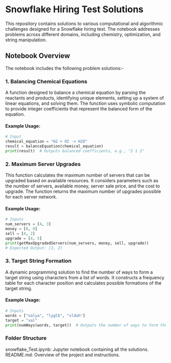 # Snowflake Hiring Test Solutions

This repository contains solutions to various computational and algorithmic challenges designed for a Snowflake hiring test. The notebook addresses problems across different domains, including chemistry, optimization, and string manipulation.

## Notebook Overview

The notebook includes the following problem solutions:-

### 1. Balancing Chemical Equations
A function designed to balance a chemical equation by parsing the reactants and products, identifying unique elements, setting up a system of linear equations, and solving them. The function uses symbolic computation to provide integer coefficients that represent the balanced form of the equation.

#### Example Usage:
```python
# Input
chemical_equation = "H2 + O2 -> H2O"
result = balanceEquation(chemical_equation)
print(result)  # Outputs balanced coefficients, e.g., "2 1 2"
```

### 2. Maximum Server Upgrades
This function calculates the maximum number of servers that can be upgraded based on available resources. It considers parameters such as the number of servers, available money, server sale price, and the cost to upgrade. The function returns the maximum number of upgrades possible for each server network.
#### Example Usage:
``` python
# Inputs
num_servers = [4, 3]
money = [8, 9]
sell = [4, 2]
upgrade = [4, 5]
print(getMaxUpgradedServers(num_servers, money, sell, upgrade))
# Expected Output: [3, 2]
```

### 3. Target String Formation
A dynamic programming solution to find the number of ways to form a target string using characters from a list of words. It constructs a frequency table for each character position and calculates possible formations of the target string.

#### Example Usage:
``` python
# Inputs
words = ["valya", "lyglb", "vldoh"]
target = "val"
print(numWays(words, target))  # Outputs the number of ways to form the target
``` 

### Folder Structure
snowflake_Test.ipynb: Jupyter notebook containing all the solutions.
README.md: Overview of the project and instructions.

